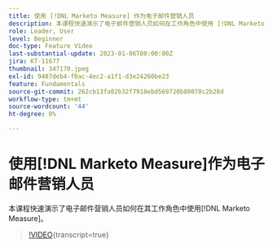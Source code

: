 ```yaml
---
title: 使用 [!DNL Marketo Measure] 作为电子邮件营销人员
description: 本课程快速演示了电子邮件营销人员如何在工作角色中使用 [!DNL Marketo Measure] 。
role: Leader, User
level: Beginner
doc-type: Feature Video
last-substantial-update: 2023-01-06T00:00:00Z
jira: KT-11677
thumbnail: 347170.jpeg
exl-id: 9487deb4-f0ac-4ec2-a1f1-d3e24260be23
feature: Fundamentals
source-git-commit: 262cb13fa02b32f7918ebd569720b80078c2b28d
workflow-type: tm+mt
source-wordcount: '44'
ht-degree: 0%

---
```


# 使用[!DNL Marketo Measure]作为电子邮件营销人员

本课程快速演示了电子邮件营销人员如何在其工作角色中使用[!DNL Marketo Measure]。

>[!VIDEO](https://video.tv.adobe.com/v/3421971/?learn=on&captions=chi_hans){transcript=true}
